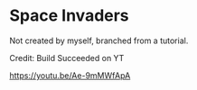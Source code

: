 # Space Invaders

Not created by myself, branched from a tutorial.

Credit: Build Succeeded on YT

https://youtu.be/Ae-9mMWfApA

